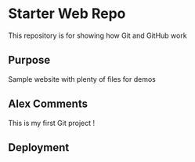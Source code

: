# Starter Web Repo

This repository is for showing how Git and GitHub work

## Purpose

Sample website with plenty of files for demos

## Alex Comments

This is my first Git project !

## Deployment